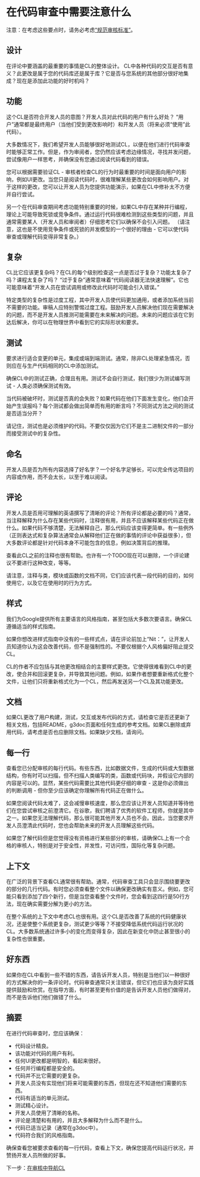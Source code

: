 # 在代码审查中需要注意什么
注意：在考虑这些要点时，请务必考虑[“规范审核标准”](standard.md)。

## 设计
在评论中要涵盖的最重要的事情是CL的整体设计。 CL中各种代码的交互是否有意义？此更改是属于您的代码库还是属于库？它是否与您系统的其他部分很好地集成？现在是添加此功能的好时机吗？

## 功能
这个CL是否符合开发人员的意图？开发人员对此代码的用户有什么好处？ “用户”通常都是最终用户（当他们受到更改影响时）和开发人员（将来必须“使用”此代码）。

大多数情况下，我们希望开发人员能够很好地测试CL，以便在他们进行代码审查时能够正常工作。但是，作为审阅者，您仍然应该考虑边缘情况，寻找并发问题，尝试像用户一样思考，并确保没有您通过阅读代码看到的错误。

您可以根据需要验证CL  - 审核者检查CL的行为时最重要的时间是面向用户的影响，例如UI更改。当您只是阅读代码时，很难理解某些更改会如何影响用户。对于这样的更改，您可以让开发人员为您提供功能演示，如果在CL中修补太不方便并自行尝试。

另一个在代码审查期间考虑功能特别重要的时候，如果CL中存在某种并行编程，理论上可能导致死锁或竞争条件。通过运行代码很难检测到这些类型的问题，并且通常需要某人（开发人员和审阅者）仔细思考它们以确保不会引入问题。 （请注意，这也是不使用竞争条件或死锁的并发模型的一个很好的理由 - 它可以使代码审查或理解代码变得非常复杂。）

## 复杂
CL比它应该更复杂吗？在CL的每个级别检查这一点是否过于复杂？功能太复杂了吗？课程太复杂了吗？ “过于复杂”通常意味着“代码阅读器无法快速理解”。它也可能意味着“开发人员在尝试调用或修改此代码时可能会引入错误。”

特定类型的复杂性是过度工程，其中开发人员使代码更加通用，或者添加系统当前不需要的功能。审稿人应特别警惕过度工程。鼓励开发人员解决他们现在需要解决的问题，而不是开发人员推测可能需要在未来解决的问题。未来的问题应该在它到达后解决，你可以在物理世界中看到它的实际形状和要求。

## 测试
要求进行适合变更的单元，集成或端到端测试。通常，除非CL处理紧急情况，否则应在与生产代码相同的CL中添加测试。

确保CL中的测试正确，合理且有用。测试不会自行测试，我们很少为测试编写测试 - 人类必须确保测试有效。

当代码被破坏时，测试是否真的会失败？如果代码在他们下面发生变化，他们会开始产生误报吗？每个测试都会做出简单而有用的断言吗？不同测试方法之间的测试是否适当分开？

请记住，测试也是必须维护的代码。不要仅仅因为它们不是主二进制文件的一部分而接受测试中的复杂性。

## 命名
开发人员是否为所有内容选择了好名字？一个好名字足够长，可以完全传达项目的内容或作用，而不会太长，以至于难以阅读。

## 评论
开发人员是否用可理解的英语撰写了清晰的评论？所有评论都是必要的吗？通常，当注释解释为什么存在某些代码时，注释很有用，并且不应该解释某些代码正在做什么。如果代码不够清楚，无法解释自己，那么代码应该变得更简单。有一些例外（正则表达式和复杂算法通常会从解释他们正在做的事情的评论中获益很多），但大多数评论都是针对代码本身不可能包含的信息，例如决策背后的推理。

查看此CL之前的注释也很有帮助。也许有一个TODO现在可以删除，一个评论建议不要进行这种改变，等等。

请注意，注释与类，模块或函数的文档不同，它们应该代表一段代码的目的，如何使用它，以及它在使用时的行为方式。

## 样式
我们为Google提供所有主要语言的风格指南，甚至包括大多数次要语言。确保CL遵循适当的样式指南。

如果你想改进样式指南中没有的一些样式点，请在评论前加上“Nit：”，让开发人员知道你认为这会改善代码，但不是强制性的。不要仅根据个人风格偏好阻止提交CL。

CL的作者不应包括与其他更改相结合的主要样式更改。它使得很难看到CL中的更改，使合并和回滚更复杂，并导致其他问题。例如，如果作者想要重新格式化整个文件，让他们只将重新格式化为一个CL，然后再发送另一个CL及其功能更改。

## 文档
如果CL更改了用户构建，测试，交互或发布代码的方式，请检查它是否还更新了相关文档，包括README，g3doc页面和任何生成的参考文档。如果CL删除或弃用代码，请考虑是否也应删除文档。如果缺少文档，请询问。

## 每一行
查看您已分配审核的每行代码。有些东西，比如数据文件，生成的代码或大型数据结构，你有时可以扫描，但不扫描人类编写的类，函数或代码块，并假设它内部的内容是可以的。显然，某些代码需要比其他代码更仔细的审查 - 这是你必须做出的判断调用 - 但你至少应该确定你理解所有代码正在做什么。

如果您阅读代码太难了，这会减慢审核速度，那么您应该让开发人员知道并等待他们在您尝试审核之前澄清它。在谷歌，我们聘请了优秀的软件工程师，你就是其中之一。如果您无法理解代码，那么很可能其他开发人员也不会。因此，当您要求开发人员澄清此代码时，您也会帮助未来的开发人员理解这些代码。

如果您了解代码但是您觉得没有资格进行某些部分的审核，请确保CL上有一个合格的审核人，特别是对于安全性，并发性，可访问性，国际化等复杂问题。

## 上下文
在广泛的背景下查看CL通常很有帮助。通常，代码审查工具只会显示围绕要更改的部分的几行代码。有时您必须查看整个文件以确保更改确实有意义。例如，您可能只看到添加了四个新行，但是当您查看整个文件时，您会看到这四行是50行方法，现在确实需要分解为更小的方法。

在整个系统的上下文中考虑CL也很有用。这个CL是否改善了系统的代码健康状况，还是使整个系统更复杂，测试更少等等？不接受降低系统代码运行状况的CL。大多数系统通过许多小的变化而变得复杂，因此在新变化中防止甚至很小的复杂性也很重要。

## 好东西
如果你在CL中看到一些不错的东西，请告诉开发人员，特别是当他们以一种很好的方式解决你的一条评论时。代码审查通常只关注错误，但它们也应该为良好实践提供鼓励和欣赏。在指导方面，有时甚至更有价值的是告诉开发人员他们做得对，而不是告诉他们他们做错了什么。

## 摘要
在进行代码审查时，您应该确保：

- 代码设计精良。
- 该功能对代码的用户有利。
- 任何UI更改都是明智的，看起来很好。
- 任何并行编程都是安全的。
- 代码并不比它需要的更复杂。
- 开发人员没有实现他们将来可能需要的东西，但现在还不知道他们需要的东西。
- 代码有适当的单元测试。
- 测试精心设计。
- 开发人员使用了清晰的名称。
- 评论是清楚和有用的，并且大多解释为什么而不是什么。
- 代码已适当记录（通常在g3doc中）。
- 代码符合我们的风格指南。

确保查看您被要求查看的每一行代码，查看上下文，确保您提高代码运行状况，并赞扬开发人员所做的好事。

下一步：[在审核中导航CL](navigate.md)
